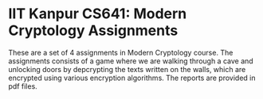 # IIT Kanpur CS641: Modern Cryptology Assignments

These are a set of 4 assignments in Modern Cryptology course. The assignments consists of a game where we are walking through a cave and unlocking doors by depcrypting the texts written on the walls, which are encrypted using various encryption algorithms.
The reports are provided in pdf files.
